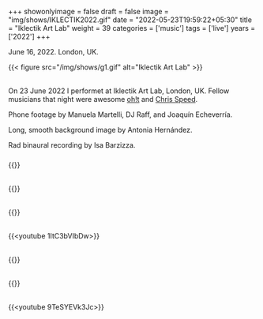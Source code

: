 +++
showonlyimage = false
draft = false
image = "img/shows/IKLECTIK2022.gif"
date = "2022-05-23T19:59:22+05:30"
title = "Iklectik Art Lab"
weight = 39
categories = ['music']
tags = ['live']
years = ['2022']
+++

June 16, 2022. London, UK.

<!--more-->

{{< figure src="/img/shows/g1.gif" alt="Iklectik Art Lab" >}}
<br><br>

On 23 June 2022 I performet at Iklectik Art Lab, London, UK. Fellow musicians that night were awesome [oh!t](https://soundcloud.com/ohteee) and [Chris Speed](https://chrisspeedvisuals.com/).

Phone footage by Manuela Martelli, DJ Raff, and Joaquín Echeverría.

Long, smooth background image by Antonia Hernández.

Rad binaural recording by Isa Barzizza. 



### 

{{<youtube BBBwH2OghQM>}} 
<br> <br>


{{<youtube SPMjPq_4lvw>}} 
<br> <br>

{{<youtube MkEzi6TCLNA>}} 
<br> <br>

{{<youtube 1ItC3bVIbDw>}} 
<br> <br>

{{<youtube Ap-H2OlqGPE>}} 
<br> <br>

{{<youtube O-AQ3g5KhNA>}} 
<br> <br>




{{<youtube 9TeSYEVk3Jc>}} 
<br> <br>







